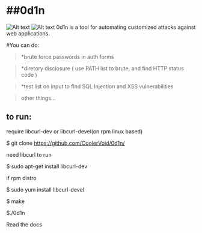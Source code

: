 ##0d1n
=====
![Alt text](https://github.com/CoolerVoid/0d1n/blob/master/doc/images/overview1.png)
![Alt text](https://github.com/CoolerVoid/0d1n/blob/master/doc/images/tables.png)
0d1n is a tool for automating customized attacks against web applications.


#You can do: 

> *brute force passwords in auth forms

> *diretory disclosure ( use PATH list to brute, and find HTTP status code )

> *test list on input to find SQL Injection and XSS vulnerabilities 

> other things...

                             


## to run:

require libcurl-dev or libcurl-devel(on rpm linux based)

$ git clone https://github.com/CoolerVoid/0d1n/

 
need libcurl to run

  
$ sudo apt-get install libcurl-dev

if rpm distro

$ sudo yum install libcurl-devel

$ make

$./0d1n



Read the docs


